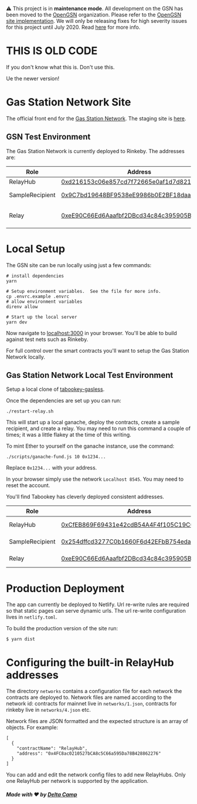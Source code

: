 :warning: This project is in **maintenance mode**. All development on the GSN has been moved to the [OpenGSN](https://github.com/opengsn) organization. Please refer to the [OpenGSN site implementation](https://github.com/opengsn/gsn-site). We will only be releasing fixes for high severity issues for this project until July 2020. Read [here](https://forum.openzeppelin.com/t/doubling-down-in-security/2712) for more info.


# THIS IS OLD CODE
If you don't know what this is.
Don't use this.

Ue the newer version!

# Gas Station Network Site

The official front end for the [Gas Station Network](https://gasstation.network).  The staging site is [here](https://gsn-staging.netlify.com).

## GSN Test Environment

The Gas Station Network is currently deployed to Rinkeby.  The addresses are:

| Role | Address | Description |
| ---- | ------- | ----------- |
| RelayHub | [0xd216153c06e857cd7f72665e0af1d7d82172f494](https://gsn-staging.netlify.com/relay-hubs/0x4FC8ac0210527bCA8c5C66a595Da78B428862276) | Main RelayHub contract |
| SampleRecipient | [0x9C7bd19648BF9538eE9986b0E2BF18daaA80601c](https://gsn-staging.netlify.com/recipients/0x9C7bd19648BF9538eE9986b0E2BF18daaA80601c) | Example contract that handles meta tx |
| Relay | [0xeE90C66Ed6Aaafbf2DBcd34c84c395905B5C8f20](https://gsn-staging.netlify.com/relay-hubs/0x4FC8ac0210527bCA8c5C66a595Da78B428862276/relay?relayUrl=https://rinkeby-01.gsn.openzeppelin.org) | Relay deployed to https://rinkeby-01.gsn.openzeppelin.org |

# Local Setup

The GSN site can be run locally using just a few commands:

```
# install dependencies
yarn
```

```
# Setup environment variables.  See the file for more info.
cp .envrc.example .envrc
# allow environment variables
direnv allow
```

```
# Start up the local server
yarn dev
```

Now navigate to [localhost:3000](http://localhost:3000) in your browser.  You'll be able to build against test nets such as Rinkeby.

For full control over the smart contracts you'll want to setup the Gas Station Network locally.

## Gas Station Network Local Test Environment

Setup a local clone of [tabookey-gasless](https://github.com/tabookey/tabookey-gasless).  

Once the dependencies are set up you can run:

```
./restart-relay.sh
```

This will start up a local ganache, deploy the contracts, create a sample recipient, and create a relay.  You may need to run this command a couple of times; it was a little flakey at the time of this writing.

To mint Ether to yourself on the ganache instance, use the command:

```
./scripts/ganache-fund.js 10 0x1234...
```

Replace `0x1234...` with your address.

In your browser simply use the network `Localhost 8545`.  You may need to reset the account.

You'll find Tabookey has cleverly deployed consistent addresses.

| Role | Address | Description |
| ---- | ------- | ----------- |
| RelayHub | [0xCfEB869F69431e42cdB54A4F4f105C19C080A601](http://localhost:3000/relay-hubs/0xCfEB869F69431e42cdB54A4F4f105C19C080A601) | Main RelayHub contract |
| SampleRecipient | [0x254dffcd3277C0b1660F6d42EFbB754edaBAbC2B](http://localhost:3000/recipients/0x254dffcd3277C0b1660F6d42EFbB754edaBAbC2B) | Example contract that handles meta tx |
| Relay | [0xeE90C66Ed6Aaafbf2DBcd34c84c395905B5C8f20](http://localhost:3000/relay-hubs/0xCfEB869F69431e42cdB54A4F4f105C19C080A601/relay?relayAddress=0xeE90C66Ed6Aaafbf2DBcd34c84c395905B5C8f20) | Relay deployed to http://localhost:8090 |

# Production Deployment

The app can currently be deployed to Netlify.  Url re-write rules are required so that static pages can serve dynamic urls.  The url re-write configuration lives in `netlify.toml`.

To build the production version of the site run:

```
$ yarn dist
```

# Configuring the built-in RelayHub addresses

The directory `networks` contains a configuration file for each network the contracts are deployed to.  Network files are named according to the network id: contracts for mainnet live in `networks/1.json`, contracts for rinkeby live in `networks/4.json` etc.

Network files are JSON formatted and the expected structure is an array of objects.  For example:

```
[
  {
    "contractName": "RelayHub",
    "address": "0x4FC8ac0210527bCA8c5C66a595Da78B428862276"
  }
]
```

You can add and edit the network config files to add new RelayHubs.  Only one RelayHub per network is supported by the application.

##### Made with :heart: by [Delta Camp](https://delta.camp)

